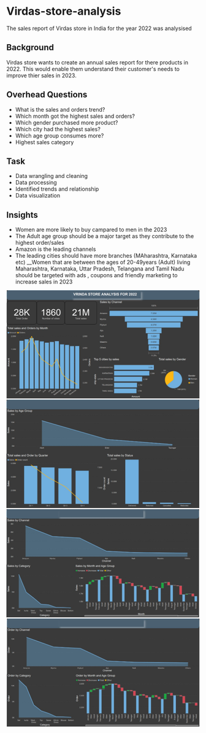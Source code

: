 # Virdas-store-analysis
The sales report of Virdas store  in India for the year 2022 was analysised


## Background
Virdas store wants to create an annual sales report for there products in 2022. This would enable them understand their customer's needs to improve thier sales in 2023.

## Overhead Questions
* What is the sales and orders trend?
* Which month got the highest sales and orders?
* Which gender purchased more product?
* Which city had the highest sales?
* Which age group consumes more?
* Highest sales category

##  Task 
* Data wrangling and cleaning
* Data processing
* Identified trends and relationship
* Data visualization

## Insights
* Women are more likely to buy campared to men in the 2023
* The Adult age group should be a major target as they contribute to the highest order/sales
* Amazon is the leading channels
* The leading cities should have more branches (MAharashtra, Karnataka etc)
__Women that are between the ages of 20-49years (Adult) living Maharashtra, Karnataka, Uttar Pradesh, Telangana and Tamil Nadu should be targeted with ads , coupons and friendly marketing to increase sales in 2023

![The project dashboard](https://github.com/Seped28/Virdas-store-analysis/blob/main/Virdas_1.jpg)
![The project dashboard2](https://github.com/Seped28/Virdas-store-analysis/blob/main/Virdas_2.jpg)
![The project dashboard2](https://github.com/Seped28/Virdas-store-analysis/blob/main/Virdas_3.jpg)
![The project dashboard2](https://github.com/Seped28/Virdas-store-analysis/blob/main/Virdas_4.jpg)

